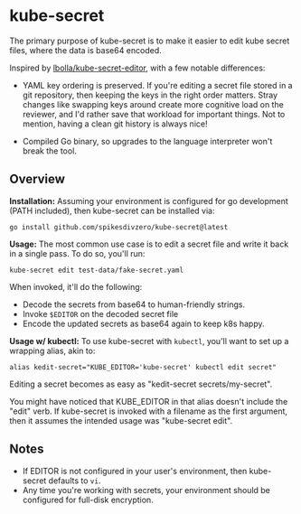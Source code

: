 # kube-secret

The primary purpose of kube-secret is to make it easier to edit kube secret files, where the data is base64 encoded.

Inspired by [lbolla/kube-secret-editor](https://github.com/lbolla/kube-secret-editor), with a few notable differences:

* YAML key ordering is preserved. If you're editing a secret file stored in a git repository, then keeping the keys in
  the right order matters. Stray changes like swapping keys around create more cognitive load on the reviewer, and I'd
  rather save that workload for important things. Not to mention, having a clean git history is always nice!

* Compiled Go binary, so upgrades to the language interpreter won't break the tool.

## Overview

**Installation:** Assuming your environment is configured for go development (PATH included), then kube-secret can be
installed via:

    go install github.com/spikesdivzero/kube-secret@latest

**Usage:** The most common use case is to edit a secret file and write it back in a single pass. To do so, you'll run:

    kube-secret edit test-data/fake-secret.yaml

When invoked, it'll do the following:

* Decode the secrets from base64 to human-friendly strings.
* Invoke `$EDITOR` on the decoded secret file
* Encode the updated secrets as base64 again to keep k8s happy.

**Usage w/ kubectl:** To use kube-secret with `kubectl`, you'll want to set up a wrapping alias, akin to:

    alias kedit-secret="KUBE_EDITOR='kube-secret' kubectl edit secret"

Editing a secret becomes as easy as "kedit-secret secrets/my-secret".

You might have noticed that KUBE_EDITOR in that alias doesn't include the "edit" verb. If kube-secret is invoked with
a filename as the first argument, then it assumes the intended usage was "kube-secret edit".

## Notes

* If EDITOR is not configured in your user's environment, then kube-secret defaults to `vi`.
* Any time you're working with secrets, your environment should be configured for full-disk encryption.
